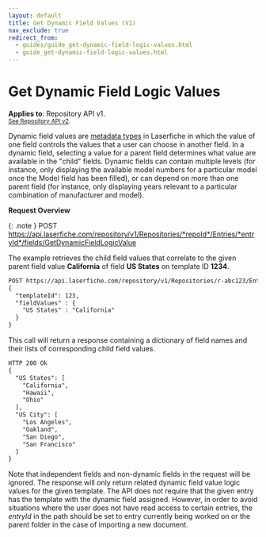 ```yaml
---
layout: default
title: Get Dynamic Field Values (V1)
nav_exclude: true
redirect_from:
  - guides/guide_get-dynamic-field-logic-values.html
  - guide_get-dynamic-field-logic-values.html
---
```


<!--© 2024 Laserfiche.
See LICENSE-DOCUMENTATION and LICENSE-CODE in the project root for license information.-->

# Get Dynamic Field Logic Values
**Applies to**: Repository API v1.
<br/>
<sup>[See Repository API v2](../guide_get-dynamic-field-logic-values/).</sup>

Dynamic field values are [metadata types](https://doc.laserfiche.com/laserfiche.documentation/en-us/Default.htm#Dynamic-Fields.htm) in Laserfiche in which the value of one field controls the values that a user can choose in another field. In a dynamic field, selecting a value for a parent field determines what value are available in the "child" fields. Dynamic fields can contain multiple levels (for instance, only displaying the available model numbers for a particular model once the Model field has been filled), or can depend on more than one parent field (for instance, only displaying years relevant to a particular combination of manufacturer and model).

**Request Overview**

{: .note }
POST https://api.laserfiche.com/repository/v1/Repositories/*repoId*/Entries/*entryId*/fields/GetDynamicFieldLogicValue

The example retrieves the child field values that correlate to the given parent field value **California** of field **US States** on template ID **1234**.

```xml
POST https://api.laserfiche.com/repository/v1/Repositories/r-abc123/Entries/12345/fields/GetDynamicFieldLogicValue
{
  "templateId": 123,
  "fieldValues" : {
    "US States" : "California"
  }
}
```

This call will return a response containing a dictionary of field names and their lists of corresponding child field values.

```xml
HTTP 200 Ok
{
  "US States": [
    "California",
    "Hawaii",
    "Ohio"
  ],
  "US City": [
    "Los Angeles",
    "Oakland",
    "San Diego",
    "San Francisco"
  ]
}
```

Note that independent fields and non-dynamic fields in the request will be ignored. The response will only return related dynamic field value logic values for the given template. The API does not require that the given entry has the template with the dynamic field assigned. However, in order to avoid situations where the user does not have read access to certain entries, the _entryId_ in the path should be set to entry currently being worked on or the parent folder in the case of importing a new document.
